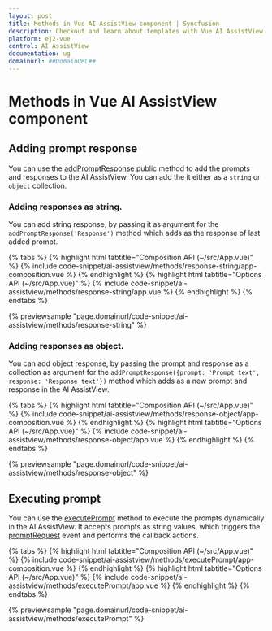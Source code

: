 ```yaml
---
layout: post
title: Methods in Vue AI AssistView component | Syncfusion
description: Checkout and learn about templates with Vue AI AssistView component of Syncfusion Essential JS 2 and more.
platform: ej2-vue
control: AI AssistView
documentation: ug
domainurl: ##DomainURL##
---
```


# Methods in Vue AI AssistView component

## Adding prompt response

You can use the [addPromptResponse](../api/ai-assistview#addpromptresponse) public method to add the prompts and responses to the AI AssistView. You can add the it either as a `string` or `object` collection.

### Adding responses as string.

You can add string response, by passing it as argument for the `addPromptResponse('Response')` method which adds as the response of last added prompt.

{% tabs %}
{% highlight html tabtitle="Composition API (~/src/App.vue)" %}
{% include code-snippet/ai-assistview/methods/response-string/app-composition.vue %}
{% endhighlight %}
{% highlight html tabtitle="Options API (~/src/App.vue)" %}
{% include code-snippet/ai-assistview/methods/response-string/app.vue %}
{% endhighlight %}
{% endtabs %}
  
{% previewsample "page.domainurl/code-snippet/ai-assistview/methods/response-string" %}

### Adding responses as object.

You can add object response, by passing the prompt and response as a collection as argument for the `addPromptResponse({prompt: 'Prompt text', response: 'Response text'})` method which adds as a new prompt and response in the AI AssistView.

{% tabs %}
{% highlight html tabtitle="Composition API (~/src/App.vue)" %}
{% include code-snippet/ai-assistview/methods/response-object/app-composition.vue %}
{% endhighlight %}
{% highlight html tabtitle="Options API (~/src/App.vue)" %}
{% include code-snippet/ai-assistview/methods/response-object/app.vue %}
{% endhighlight %}
{% endtabs %}
  
{% previewsample "page.domainurl/code-snippet/ai-assistview/methods/response-object" %}

## Executing prompt

You can use the [executePrompt](../api/ai-assistview#executeprompt) method to execute the prompts dynamically in the AI AssistView. It accepts prompts as string values, which triggers the [promptRequest](../api/ai-assistview#promptrequest) event and performs the callback actions.

{% tabs %}
{% highlight html tabtitle="Composition API (~/src/App.vue)" %}
{% include code-snippet/ai-assistview/methods/executePrompt/app-composition.vue %}
{% endhighlight %}
{% highlight html tabtitle="Options API (~/src/App.vue)" %}
{% include code-snippet/ai-assistview/methods/executePrompt/app.vue %}
{% endhighlight %}
{% endtabs %}
  
{% previewsample "page.domainurl/code-snippet/ai-assistview/methods/executePrompt" %}
